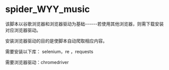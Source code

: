# spider_WYY_music
该脚本以谷歌浏览器和浏览器驱动为基础------若使用其他浏览器，则需下载安装对应浏览器驱动。

安装浏览器驱动的目的是使脚本自动爬取相应内容。

需要安装以下库： selenium，re ，requests

需要浏览器驱动：chromedriver
